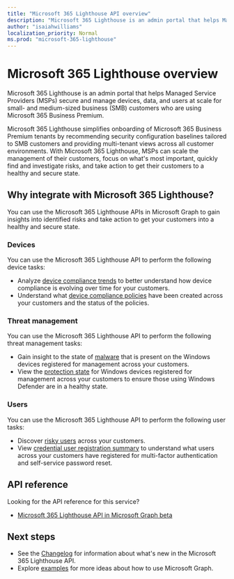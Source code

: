 ```yaml
---
title: "Microsoft 365 Lighthouse API overview"
description: "Microsoft 365 Lighthouse is an admin portal that helps Managed Service Providers (MSPs) secure and manage devices, data, and users at scale for small- and medium-sized business (SMB) customers who are using Microsoft 365 Business Premium."
author: "isaiahwilliams"
localization_priority: Normal
ms.prod: "microsoft-365-lighthouse"
---
```


# Microsoft 365 Lighthouse overview

Microsoft 365 Lighthouse is an admin portal that helps Managed Service Providers (MSPs) secure and manage devices, data, and users at scale for small- and medium-sized business (SMB) customers who are using Microsoft 365 Business Premium.

Microsoft 365 Lighthouse simplifies onboarding of Microsoft 365 Business Premium tenants by recommending security configuration baselines tailored to SMB customers and providing multi-tenant views across all customer environments. With Microsoft 365 Lighthouse, MSPs can scale the management of their customers, focus on what's most important, quickly find and investigate risks, and take action to get their customers to a healthy and secure state.

## Why integrate with Microsoft 365 Lighthouse?

You can use the Microsoft 365 Lighthouse APIs in Microsoft Graph to gain insights into identified risks and take action to get your customers into a healthy and secure state.

### Devices

You can use the Microsoft 365 Lighthouse API to perform the following device tasks:

- Analyze [device compliance trends](/graph/api/resources/managedtenants-manageddevicecompliancetrend?view=graph-rest-beta) to better understand how device compliance is evolving over time for your customers.
- Understand what [device compliance policies](/graph/api/resources/managedtenants-manageddevicecompliance) have been created across your customers and the status of the policies.

### Threat management

You can use the Microsoft 365 Lighthouse API to perform the following threat management tasks:

- Gain insight to the state of [malware](/graph/api/resources/managedtenants-windowsdevicemalwarestate) that is present on the Windows devices registered for management across your customers.
- View the [protection state](/graph/api/resources/managedtenants-windowsprotectionstate?view=graph-rest-beta) for Windows devices registered for management across your customers to ensure those using Windows Defender are in a healthy state.

### Users

You can use the Microsoft 365 Lighthouse API to perform the following user tasks:

- Discover [risky users](/graph/api/resources/managedtenants-riskyuser?view=graph-rest-beta) across your customers.
- View [credential user registration summary](/graph/api/resources/managedtenants-credentialuserregistrationssummary?view=graph-rest-beta) to understand what users across your customers have registered for multi-factor authentication and self-service password reset.

## API reference

Looking for the API reference for this service?

- [Microsoft 365 Lighthouse API in Microsoft Graph beta](/graph/api/resources/intune-graph-overview?view=graph-rest-beta)

## Next steps

- See the [Changelog](changelog.md) for information about what's new in the Microsoft 365 Lighthouse API.
- Explore [examples](https://developer.microsoft.com/graph/graph/examples) for more ideas about how to use Microsoft Graph.
